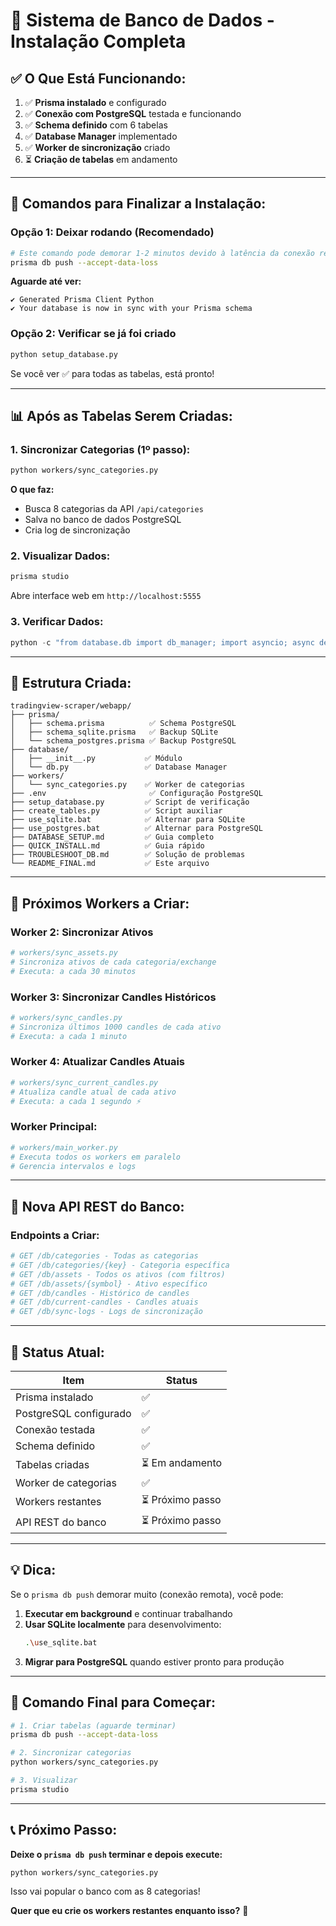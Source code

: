 # 🎉 Sistema de Banco de Dados - Instalação Completa

## ✅ **O Que Está Funcionando:**

1. ✅ **Prisma instalado** e configurado
2. ✅ **Conexão com PostgreSQL** testada e funcionando
3. ✅ **Schema definido** com 6 tabelas
4. ✅ **Database Manager** implementado
5. ✅ **Worker de sincronização** criado
6. ⏳ **Criação de tabelas** em andamento

---

## 🚀 **Comandos para Finalizar a Instalação:**

### **Opção 1: Deixar rodando (Recomendado)**
```bash
# Este comando pode demorar 1-2 minutos devido à latência da conexão remota
prisma db push --accept-data-loss
```

**Aguarde até ver:**
```
✔ Generated Prisma Client Python
✔ Your database is now in sync with your Prisma schema
```

### **Opção 2: Verificar se já foi criado**
```bash
python setup_database.py
```

Se você ver ✅ para todas as tabelas, está pronto!

---

## 📊 **Após as Tabelas Serem Criadas:**

### **1. Sincronizar Categorias (1º passo):**
```bash
python workers/sync_categories.py
```

**O que faz:**
- Busca 8 categorias da API `/api/categories`
- Salva no banco de dados PostgreSQL
- Cria log de sincronização

### **2. Visualizar Dados:**
```bash
prisma studio
```

Abre interface web em `http://localhost:5555`

### **3. Verificar Dados:**
```python
python -c "from database.db import db_manager; import asyncio; async def check(): await db_manager.connect(); cats = await db_manager.get_all_categories(); print(f'Categorias: {len(cats)}'); await db_manager.disconnect(); asyncio.run(check())"
```

---

## 📁 **Estrutura Criada:**

```
tradingview-scraper/webapp/
├── prisma/
│   ├── schema.prisma          ✅ Schema PostgreSQL
│   ├── schema_sqlite.prisma   ✅ Backup SQLite
│   └── schema_postgres.prisma ✅ Backup PostgreSQL
├── database/
│   ├── __init__.py           ✅ Módulo
│   └── db.py                 ✅ Database Manager
├── workers/
│   └── sync_categories.py    ✅ Worker de categorias
├── .env                       ✅ Configuração PostgreSQL
├── setup_database.py         ✅ Script de verificação
├── create_tables.py          ✅ Script auxiliar
├── use_sqlite.bat            ✅ Alternar para SQLite
├── use_postgres.bat          ✅ Alternar para PostgreSQL
├── DATABASE_SETUP.md         ✅ Guia completo
├── QUICK_INSTALL.md          ✅ Guia rápido
├── TROUBLESHOOT_DB.md        ✅ Solução de problemas
└── README_FINAL.md           ✅ Este arquivo
```

---

## 🔄 **Próximos Workers a Criar:**

### **Worker 2: Sincronizar Ativos**
```python
# workers/sync_assets.py
# Sincroniza ativos de cada categoria/exchange
# Executa: a cada 30 minutos
```

### **Worker 3: Sincronizar Candles Históricos**
```python
# workers/sync_candles.py
# Sincroniza últimos 1000 candles de cada ativo
# Executa: a cada 1 minuto
```

### **Worker 4: Atualizar Candles Atuais**
```python
# workers/sync_current_candles.py  
# Atualiza candle atual de cada ativo
# Executa: a cada 1 segundo ⚡
```

### **Worker Principal:**
```python
# workers/main_worker.py
# Executa todos os workers em paralelo
# Gerencia intervalos e logs
```

---

## 📡 **Nova API REST do Banco:**

### **Endpoints a Criar:**
```python
# GET /db/categories - Todas as categorias
# GET /db/categories/{key} - Categoria específica
# GET /db/assets - Todos os ativos (com filtros)
# GET /db/assets/{symbol} - Ativo específico
# GET /db/candles - Histórico de candles
# GET /db/current-candles - Candles atuais
# GET /db/sync-logs - Logs de sincronização
```

---

## 🎯 **Status Atual:**

| Item | Status |
|------|--------|
| Prisma instalado | ✅ |
| PostgreSQL configurado | ✅ |
| Conexão testada | ✅ |
| Schema definido | ✅ |
| Tabelas criadas | ⏳ Em andamento |
| Worker de categorias | ✅ |
| Workers restantes | ⏳ Próximo passo |
| API REST do banco | ⏳ Próximo passo |

---

## 💡 **Dica:**

Se o `prisma db push` demorar muito (conexão remota), você pode:

1. **Executar em background** e continuar trabalhando
2. **Usar SQLite localmente** para desenvolvimento:
   ```bash
   .\use_sqlite.bat
   ```
3. **Migrar para PostgreSQL** quando estiver pronto para produção

---

## 🚀 **Comando Final para Começar:**

```bash
# 1. Criar tabelas (aguarde terminar)
prisma db push --accept-data-loss

# 2. Sincronizar categorias
python workers/sync_categories.py

# 3. Visualizar
prisma studio
```

---

## 📞 **Próximo Passo:**

**Deixe o `prisma db push` terminar e depois execute:**
```bash
python workers/sync_categories.py
```

Isso vai popular o banco com as 8 categorias!

**Quer que eu crie os workers restantes enquanto isso?** 🚀

